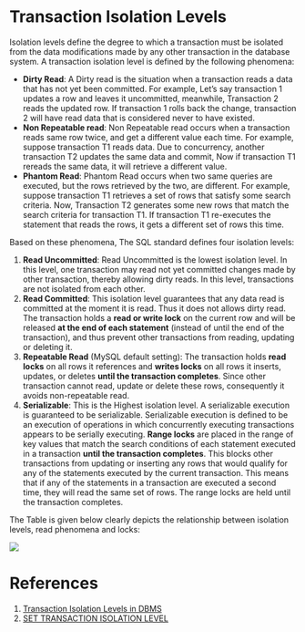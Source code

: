 # Transaction Isolation Levels

Isolation levels define the degree to which a transaction must be isolated from the data modifications made by any other transaction in the database system. A transaction isolation level is defined by the following phenomena: 

 - **Dirty Read**: A Dirty read is the situation when a transaction reads a data that has not yet been committed. For example, Let’s say transaction 1 updates a row and leaves it uncommitted, meanwhile, Transaction 2 reads the updated row. If transaction 1 rolls back the change, transaction 2 will have read data that is considered never to have existed.
 - **Non Repeatable read**: Non Repeatable read occurs when a transaction reads same row twice, and get a different value each time. For example, suppose transaction T1 reads data. Due to concurrency, another transaction T2 updates the same data and commit, Now if transaction T1 rereads the same data, it will retrieve a different value.
 - **Phantom Read**: Phantom Read occurs when two same queries are executed, but the rows retrieved by the two, are different. For example, suppose transaction T1 retrieves a set of rows that satisfy some search criteria. Now, Transaction T2 generates some new rows that match the search criteria for transaction T1. If transaction T1 re-executes the statement that reads the rows, it gets a different set of rows this time.


Based on these phenomena, The SQL standard defines four isolation levels: 

1. **Read Uncommitted**: Read Uncommitted is the lowest isolation level. In this level, one transaction may read not yet committed changes made by other transaction, thereby allowing dirty reads. In this level, transactions are not isolated from each other.
2. **Read Committed**: This isolation level guarantees that any data read is committed at the moment it is read. Thus it does not allows dirty read. The transaction holds a **read or write lock** on the current row and will be released **at the end of each statement** (instead of until the end of the transaction), and thus prevent other transactions from reading, updating or deleting it.
3. **Repeatable Read** (MySQL default setting): The transaction holds **read locks** on all rows it references and **writes locks** on all rows it inserts, updates, or deletes **until the transaction completes**. Since other transaction cannot read, update or delete these rows, consequently it avoids non-repeatable read.
4. **Serializable**: This is the Highest isolation level. A serializable execution is guaranteed to be serializable. Serializable execution is defined to be an execution of operations in which concurrently executing transactions appears to be serially executing. **Range locks** are placed in the range of key values that match the search conditions of each statement executed in a transaction **until the transaction completes**. This blocks other transactions from updating or inserting any rows that would qualify for any of the statements executed by the current transaction. This means that if any of the statements in a transaction are executed a second time, they will read the same set of rows. The range locks are held until the transaction completes.

The Table is given below clearly depicts the relationship between isolation levels, read phenomena and locks:

![](https://media.geeksforgeeks.org/wp-content/cdn-uploads/transactnLevel.png)


# References

1. [Transaction Isolation Levels in DBMS](https://www.geeksforgeeks.org/transaction-isolation-levels-dbms/)
2. [SET TRANSACTION ISOLATION LEVEL](https://docs.microsoft.com/en-us/sql/t-sql/statements/set-transaction-isolation-level-transact-sql?view=sql-server-ver15)